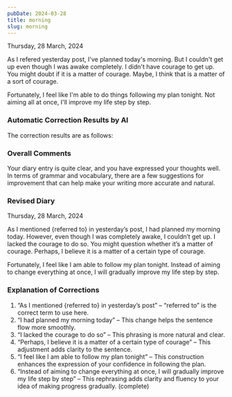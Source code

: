 ```yaml
---
pubDate: 2024-03-28
title: morning
slug: morning
---
```


Thursday, 28 March, 2024

As I refered yesterday post, I've planned today's morning. But I couldn't get up even though I was awake completely. I didn't have courage to get up. You might doubt if it is a matter of courage. Maybe, I think that is a matter of a sort of courage.

Fortunately, I feel like I'm able to do things following my plan tonight. Not aiming all at once, I'll improve my life step by step.

### Automatic Correction Results by AI
The correction results are as follows:

### Overall Comments
Your diary entry is quite clear, and you have expressed your thoughts well. In terms of grammar and vocabulary, there are a few suggestions for improvement that can help make your writing more accurate and natural.

### Revised Diary
Thursday, 28 March, 2024

As I mentioned {referred to} in yesterday’s post, I had planned my morning today. However, even though I was completely awake, I couldn’t get up. I lacked the courage to do so. You might question whether it’s a matter of courage. Perhaps, I believe it is a matter of a certain type of courage.

Fortunately, I feel like I am able to follow my plan tonight. Instead of aiming to change everything at once, I will gradually improve my life step by step.

### Explanation of Corrections
1. “As I mentioned {referred to} in yesterday’s post” – “referred to” is the correct term to use here.
2. “I had planned my morning today” – This change helps the sentence flow more smoothly.
3. “I lacked the courage to do so” – This phrasing is more natural and clear.
4. “Perhaps, I believe it is a matter of a certain type of courage” – This adjustment adds clarity to the sentence.
5. “I feel like I am able to follow my plan tonight” – This construction enhances the expression of your confidence in following the plan.
6. “Instead of aiming to change everything at once, I will gradually improve my life step by step” – This rephrasing adds clarity and fluency to your idea of making progress gradually. (complete)